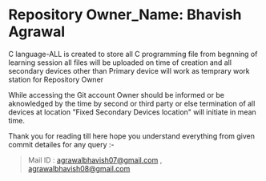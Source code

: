 # Repository Owner_Name: Bhavish Agrawal

C language-ALL is created to store all C programming file from begnning of learning session all files will be uploaded on time of creation and all secondary devices other than Primary device will work as temprary work station for Repository Owner 

While accessing the Git account Owner should be informed or be aknowledged by the time by second or third party or else termination of all
devices at location "Fixed Secondary Devices location" will initiate in mean time.

Thank you for reading till here hope you understand everything from given commit detailes for any query :-

> Mail ID : agrawalbhavish07@gmail.com , agrawalbhavish08@gmail.com
